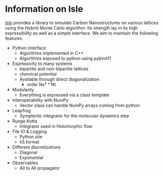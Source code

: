 # Information on Isle

[Isle](https://github.com/evanberkowitz/isle) provides a library to simulate Carbon Nanostructures on various lattices using the Hybrid Monte Carlo algorithm.
Its strength lay in its high expressibility as well as a simple interface.
We aim to maintain the following features:

* Python interface
    * Algorithms implemented in C++
    * Algorithms exposed to python using pybind11
* Expressivity to many systems
    * bipartite and non-bipartite lattices
    * chemical potential
    * Available through direct diagonalization
        * order Nx³ * Nt
* Modularity
    * Everything is expressed via a class template
* Interoperability with NumPy
    * Vector class can handle NumPy arrays coming from python
* Leapfrog
    * Symplectic integrator for the molecular dynamics step
* Runge Kutta
    * Integrator used in Holomorphic flow
* File IO & Logging
    * Python site
    * h5 format
* Different discretizations
    * Diagonal
    * Exponential
* Observables
    * All to All propagator
